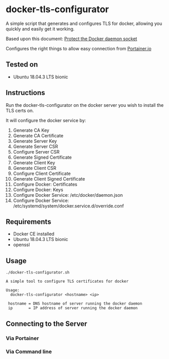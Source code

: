 # docker-tls-configurator

A simple script that generates and configures TLS for docker, allowing you quickly and easily get it working.

Based upon this document: [Protect the Docker daemon socket](https://docs.docker.com/engine/security/https/)

Configures the right things to allow easy connection from [Portainer.io](https://www.portainer.io/)

## Tested on

 - Ubuntu 18.04.3 LTS bionic

## Instructions

Run the docker-tls-configurator on the docker server you wish to install the TLS certs on.

It will configure the docker service by:
1. Generate CA Key
1. Generate CA Certificate
1. Generate Server Key
1. Generate Server CSR
1. Configure Server CSR
1. Generate Signed Certificate
1. Generate Client Key
1. Generate Client CSR
1. Configure Client Certificate
1. Generate Client Signed Certificate
1. Configure Docker: Certificates
1. Configure Docker: Keys
1. Configure Docker Service: /etc/docker/daemon.json
1. Configure Docker Service: /etc/systemd/system/docker.service.d/override.conf

## Requirements

- Docker CE installed
- Ubuntu 18.04.3 LTS bionic
- openssl

## Usage

```
./docker-tls-configurator.sh

A simple tool to configure TLS certificates for docker

Usage:
  docker-tls-configurator <hostname> <ip>

 hostname = DNS hostname of server running the docker daemon
 ip       = IP address of server running the docker daemon
```

## Connecting to the Server

### Via Portainer

### Via Command line
